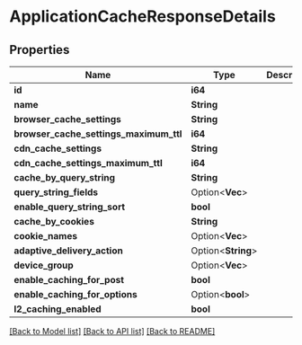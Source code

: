 # ApplicationCacheResponseDetails

## Properties

Name | Type | Description | Notes
------------ | ------------- | ------------- | -------------
**id** | **i64** |  | 
**name** | **String** |  | 
**browser_cache_settings** | **String** |  | 
**browser_cache_settings_maximum_ttl** | **i64** |  | 
**cdn_cache_settings** | **String** |  | 
**cdn_cache_settings_maximum_ttl** | **i64** |  | 
**cache_by_query_string** | **String** |  | 
**query_string_fields** | Option<**Vec<String>**> |  | 
**enable_query_string_sort** | **bool** |  | 
**cache_by_cookies** | **String** |  | 
**cookie_names** | Option<**Vec<String>**> |  | 
**adaptive_delivery_action** | Option<**String**> |  | [optional]
**device_group** | Option<**Vec<String>**> |  | [optional]
**enable_caching_for_post** | **bool** |  | 
**enable_caching_for_options** | Option<**bool**> |  | [optional]
**l2_caching_enabled** | **bool** |  | 

[[Back to Model list]](../README.md#documentation-for-models) [[Back to API list]](../README.md#documentation-for-api-endpoints) [[Back to README]](../README.md)


